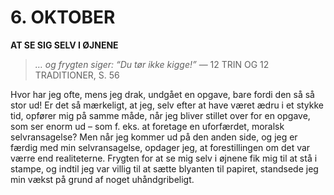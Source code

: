 # 6. OKTOBER

**AT SE SIG SELV I ØJNENE**

> *… og frygten siger: “Du tør ikke kigge!”*
> — 12 TRIN OG 12 TRADITIONER, S. 56

Hvor har jeg ofte, mens jeg drak, undgået en opgave, bare fordi den så så stor ud! Er det så mærkeligt, at jeg, selv efter at have været ædru i et stykke tid, opfører mig på samme måde, når jeg bliver stillet over for en opgave, som ser enorm ud – som f. eks. at foretage en uforfærdet, moralsk selvransagelse? Men når jeg kommer ud på den anden side, og jeg er færdig med min selvransagelse, opdager jeg, at forestillingen om det var værre end realiteterne. Frygten for at se mig selv i øjnene fik mig til at stå i stampe, og indtil jeg var villig til at sætte blyanten til papiret, standsede jeg min vækst på grund af noget uhåndgribeligt.
